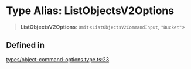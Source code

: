 # Type Alias: ListObjectsV2Options

> **ListObjectsV2Options**: `Omit`\<`ListObjectsV2CommandInput`, `"Bucket"`\>

## Defined in

[types/object-command-options.type.ts:23](https://github.com/LabO8/nestjs-s3/blob/49dee046307be2343007f81b5481193f2a950f4b/src/types/object-command-options.type.ts#L23)

